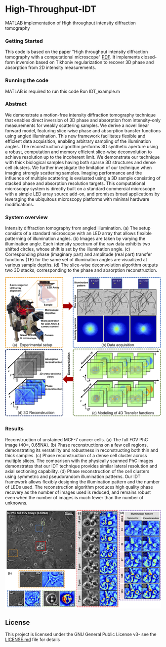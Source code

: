 # High-Throughput-IDT
MATLAB implementation of High throughput intensity diffraction tomography

### Getting Started

This code is based on the paper "High throughput intensity diffraction tomography with a computational microscope" [PDF](https://www.osapublishing.org/boe/abstract.cfm?uri=boe-9-5-2130
). It implements closed-form inversion based on Tikhoniv regularization to recover 3D phase and absorption from 2D intensity measurements.

### Running the code

MATLAB is required to run this code
Run IDT_example.m

### Abstract
We demonstrate a motion-free intensity diffraction tomography technique that enables direct inversion of 3D phase and absorption from intensity-only measurements for weakly scattering samples.   We derive a novel linear forward model, featuring slice-wise phase and absorption transfer functions using angled illumination.  This new framework facilitates flexible and efficient data acquisition, enabling arbitrary sampling of the illumination angles.   The reconstruction algorithm performs 3D synthetic aperture using a robust, computation and memory efficient  slice-wise deconvolution to achieve resolution up to the incoherent limit.    We demonstrate our technique with thick biological samples having both sparse 3D structures and dense cell clusters.  We further investigate the limitation of our technique when imaging strongly scattering samples.  Imaging performance and the influence of multiple scattering is evaluated using a 3D sample consisting of stacked phase and absorption resolution targets.   This computational microscopy system is directly built on a standard commercial microscope with a simple LED array source add-on, and promises broad applications by leveraging the ubiquitous microscopy platforms with minimal hardware modifications.

### System overview
Intensity diffraction tomography from angled illumination. (a) The setup consists of a standard microscope with an LED array that allows flexible patterning of illumination angles. (b) Images are taken by varying the illumination angle. Each intensity spectrum of the raw data exhibits two shifted circles, whose shift is set by the illumination angle. (c) Corresponding phase (imaginary part) and amplitude (real part) transfer functions (TF) for the same set of illumination angles are visualized at various sample depths. (d) The slice-wise deconvolution algorithm outputs two 3D stacks, corresponding to the phase and absorption reconstruction.

![Alt Text](/images/figure_1.png)

### Results
Reconstruction of unstained MCF-7 cancer cells. (a) The full FOV PhC image (40$\times$, 0.65NA).  (b) Phase reconstructions on a few cell regions, demonstrating its versatility and robustness in reconstructing both thin and thick samples.  (c) Phase reconstruction of a dense cell cluster across multiple slices.  The comparison with the physically scanned PhC images demonstrates that our IDT technique provides similar lateral resolution and axial sectioning capability.  (d)  Phase reconstruction of the cell clusters using symmetric and pseudorandom illumination patterns.  Our IDT framework allows flexibly designing the illumination pattern and the number of LEDs used.  The reconstruction algorithm produces high quality phase recovery as the number of images used is reduced, and remains robust even when the number of images is much fewer than the number of unknowns. 

![Alt Text](/images/figure_3.png)

## License
This project is licensed under the GNU General Public License v3- see the [LICENSE.md](LICENSE.md) file for details
